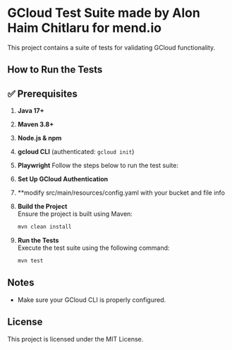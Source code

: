 # GCloud Test Suite made by Alon Haim Chitlaru for mend.io

This project contains a suite of tests for validating GCloud functionality.

## How to Run the Tests

## ✅ Prerequisites

1. **Java 17+**  
2. **Maven 3.8+**  
3. **Node.js & npm**
4. **gcloud CLI** (authenticated: `gcloud init`)
5. **Playwright**
Follow the steps below to run the test suite:

1. **Set Up GCloud Authentication**  
2. **modify  src/main/resources/config.yaml with your bucket and file info
3. **Build the Project**  
    Ensure the project is built using Maven:
    ```bash
    mvn clean install
    ```

4. **Run the Tests**  
    Execute the test suite using the following command:
    ```bash
    mvn test
    ```

## Notes
- Make sure your GCloud CLI is properly configured.

## License
This project is licensed under the MIT License.
